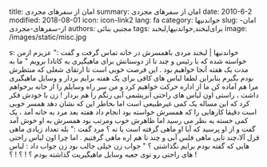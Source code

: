 title: امان از سفرهای مجردی
summary: امان از سفرهای مجردی
date: 2010-6-2
modified: 2018-08-01
icon:  icon-link2
lang: fa
category: خواندنیها
slug: امان-از-سفرهای-مجردی
authors: مجتبی بنائی
tags: برای‌لبخند,خواندنیها,لبخند
image: /images/static/misc.jpg

s: خواندنیها | لبخند    مردی  باهمسرش  در  خانه  تماس  گرفت  و  گفت :" عزیزم  ازمن  خواسته  شده  که  با  رئیس  و  چند  تا  از  دوستانش  برای  ماهیگیری  به  کانادا  برویم "  ما به مدت یک  هفته آنجا خواهیم  بود . این  فرصت  خوبی  است  تا  ارتقای  شغلی  که  منتظرش  بودم  بگیرم  بنابراین  لطفا  لباس  های  کافی  برای  یک  هفته  برایم  بردار  و  وسایل  ماهیگیری  مرا  هم  آماده  کن   ما از اداره حرکت  خواهیم  کرد  و  من  سر  راه  وسایلم  را  از  خانه  برخواهم  داشت  ،  راستی  اون  لباس  های  راحتی  ابریشمی  آبی  رنگم  را  هم  بردار !  زن با خودش فکر  کرد  که  این  مساله  یک  کمی  غیرطبیعی  است  اما  بخاطر  این  که  نشان  دهد  همسر  خوبی  است  دقیقا  کارهایی  را  که  همسرش خواسته بود انجام داد  هفته بعد مرد به خانه آمد ، یک  کمی  خسته  به  نظر می  رسید  اما  ظاهرش  خوب  ومرتب  بود  همسرش به او خوش آمد گفت  و  از  او  پرسید  که  آیا  او  ماهی  گرفته  است  یا  نه  ؟  مرد گفت :" بله  تعداد  زیادی  ماهی  قزل آلا،چند  تایی  ماهی  فلس  آبی  و  چند  تا  هم  اره  ماهی  گرفتیم . اما  چرا  اون  لباس راحتی  هایی  که  گفته  بودم  برایم  نگذاشتی  ؟ "  جواب زن خیلی  جالب  بود  زن  جواب داد : لباس های  راحتی  رو  توی  جعبه  وسایل  ماهیگیریت  گذاشته  بودم  ؟ ! ؟ ! ؟ !